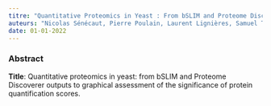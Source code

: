 ```yaml
---
titre: "Quantitative Proteomics in Yeast : From bSLIM and Proteome Discoverer Outputs to Graphical Assessment of the Significance of Protein Quantification Scores"
auteurs: "Nicolas Sénécaut, Pierre Poulain, Laurent Lignières, Samuel Terrier, Véronique Legros, Guillaume Chevreux, Gaëlle Lelandais, and Jean-Michel Camadro"
date: 01-01-2022
---
```


### Abstract

**Title**: Quantitative proteomics in yeast: from bSLIM and Proteome Discoverer outputs to graphical assessment of the significance of protein quantification scores.